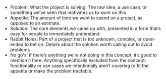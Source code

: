 - Problem: What the project is solving. The raw idea, a use case, or something we’ve seen that motivates us to work on this
- Appetite: The amount of time we want to spend on a project, as opposed to an estimate.
- Solution: The core elements we came up with, presented in a form that’s easy for people to immediately understand
- Rabbit Holes: Part of a project that is too unknown, complex, or open-ended to bet on. Details about the solution worth calling out to avoid problems
- No go's: If there’s anything we’re not doing in this concept, it’s good to mention it here. Anything specifically excluded from the concept: functionality or use cases we intentionally aren’t covering to fit the appetite or make the problem tractable.